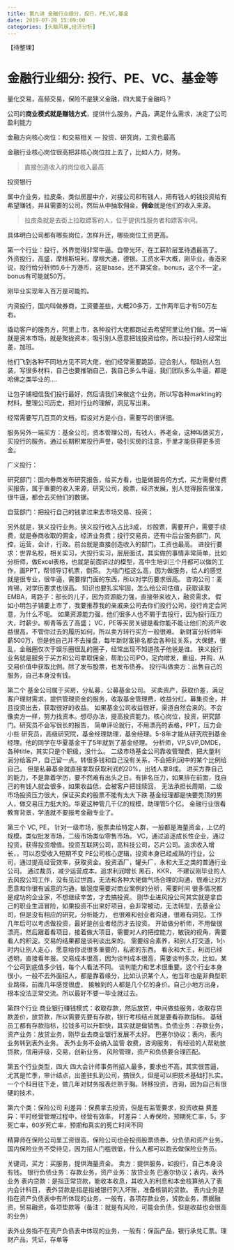```yaml
---
title: 第九讲 金融行业细分，投行，PE,VC,基金
date: 2019-07-28 15:09:00
categories: [头脑风暴,经济分析]
---
```


【待整理】
<!--more-->

# 金融行业细分: 投行、PE、VC、基金等

量化交易，高频交易，保险不是狭义金融，四大属于金融吗？

公司的**商业模式就是赚钱方式**，提供什么服务，产品，满足什么需求，决定了公司盈利能力

金融方向核心岗位：和交易相关 — 投资、研究岗，工资也最高

金融行业核心岗位很高把非核心岗位拉上去了，比如人力，财务。

> 直接创造收入的岗位收入最高

投资银行

属中介业务，拉皮条，类似房屋中介，对接公司和有钱人，把有钱人的钱投资给有希望赚钱，并且需要的公司。然后从中抽取佣金，**佣金**就是他们的收入来源。

> 拉皮条就是去街上拉取嫖客的人，位于提供性服务者和嫖客中间。

具体明白公司都有哪些岗位，怎样升迁，哪些岗位工资更高。

第一个行业：投行，外界觉得非常牛逼。自带光环，在工薪阶层里待遇最高了。
外资投行，高盛，摩根斯坦利，摩根大通，德银。工资水平大概，刚毕业，香港来说，投行给分析师5,6十万港币，这是base，还不算奖金。bonus，这个不一定，bonus有可能就50万。

刚毕业实现年入百万是可能的。

内资投行，国内叫做券商，工资要差些，大概20多万，工作两年后才有50万左右。

撬动客户的服务方，阿里上市，各种投行大佬都跑过去希望阿里让他们做。另一端就是资本市场，就是聚拢资本，吸引别人愿意把钱投资给你，所以投行的人经常出差，加班。

他们飞到各种不同地方见不同大佬，他们经常需要跪舔，迎合别人，帮助别人包装，写很多材料，自己也要推销自己，我自己多么牛逼，我们团队多么牛逼，都是哈佛之类毕业的….

让包子铺相信我们投行最好，然后请我们来做这个业务。所以写各种markting的材料，整理公司历史，把对行业的理解，洞见写出来。

经常需要写几百页的文档，假设对方是小白，需要写的很详细。

服务另外一端买方：基金公司，资本管理公司，有钱人，养老金，这种叫做买方，买投行的服务。通过长期积累投行声誉，吸引买房的注意，手里才能获得更多资金。

广义投行：

研究部门：国内券商发布研究报告，给买方看，也是做服务的方式，买方需要付费买报告，属于重要的收入来源，研究公司，股票，经济发展，别人觉得报告很准，很牛逼，都会去买他们的数据。

自营部门：把投行自己的钱拿过来去市场交易、投资；

另外就是，狭义投行业务。狭义投行收入占比3成，
炒股票，需要开户，需要手续费，就是券商收取的佣金，经济业务费；投行交易员，还有中后台服务部门，风控，运营，会计，行政。前台就是直接创造收入的部门。工资也最高。
进投行要求：世界名校，相关实习，大投行实习，层层面试，其实做的事情非常简单，比如分析师，做Excel表格，也就是前面讲过的模型，高中生培训三个月都可以做的工作，画PPT，帮领导订机票，倒茶。
为啥门槛这么高，因为做服务，给人的感觉就是很专业，很牛逼，需要撑门面的东西，所以对学历要求很高。
咨询公司：麦肯锡，对学历要求也很高。
知识也要扎实牢固，怎么给公司估值，获取读取EMBA，弯路子：部长的儿子，因为资源能力强，直接带来收入，融资需求，
假如小明包子铺要上市了，我要推荐我的亲戚来公司去你们投行公司，投行肯定会同意，为什么不呢。
如果资源能力强，他们很多人也不屑于去投行，因为投行压力大，时薪少。柳青等去了高盛；
VC，PE等买房关键是看你能不能让他们的资产收益很高，不管你过去的履历如何。所以卖方转行买方一般很难。
新财富分析师年薪500万，但是他自己并不去操盘，每年新财富排名都会各种拉关系，大保健，很乱，金融圈仅次于娱乐圈很乱的圈子，经常出现不知道孩子他爸是谁。
狭义投行业务就是服务于买方和公司拿取佣金，帮助公司IPO，定向增发，重组，并购，从交易价值中获取比例。除了发布股票，也发布债券。
投行叫做卖方：出售自己的服务，自己本身没有钱。

第二个
基金公司属于买房，分私募，公募基金公司。
买卖资产，获取价差，满足客户理财需求，提供管理资金的服务，收取基金管理费，收益分红。募集资金，并且投资出去，获取很好的收益。
如果基金公司收益很好，渠道自然会来的。不会像卖方一样，努力找资本。想尽办法，提高投资能力。核心岗位，投资，研究部门。研究员不会写很长的报告，
简单评论就行，不用漂亮的表格，PPT，压力会小些
研究员，高级研究院，基金经理助理，基金经理。5-8年才能从研究院到基金经理。他的同学在华夏基金干了5年就到了基金经理。
分析师，VP,SVP,DMDE，各种title，其实只是个职级，没什么。
二级市场基金公司靠收管理费，把大量利润分给客户，自己留一点。转很多钱和自己没有关系，不会把利润中的某个比例给自己。
但是私募基金就直接拿取获取利润的20%，出钱人拿8成。
进买方靠自己的能力，不是靠着学历，要不然难有出头之日。有排名压力，如果排在前面，找自己的有钱人就会很多，如果收益低，会被客户把钱赎回，
无法承担长周期，二级市场投资压力很大，保证买卖的股票不能有太大下跌
基金经理都是快要秃顶的男人，做交易压力挺大的。华夏这种管几千亿的规模，助理管5个亿。
金融行业很看教育背景，学渣就不要报考金融专业了。

第三个
VC, PE，
针对一级市场，股票卖给特定人群，一般都是海量资金，上亿的规模。类似批发市场，二级市场类似零售市场。
VC，通过追逐成长性企业，通过投资，获得投资增值。投资互联网公司，高科技公司，芯片公司。追求收入增长，，可以忍受收入短期不变
PE公司核心逻辑，投资本身已经成熟的行业，公司，通过提高经营效率，获取资金。投资酒厂，罐头厂，永和大王之类的普通行业公司。
通过裁员，减少运营成本。追求利润增长
黑石，KKR，
不建议刚毕业的人去风投公司工作，没有见过世面，无法和各种大佬做气场合理的沟通，很难让对方愿意和你很有诚意的沟通，敏锐度需要对商业案例的分析，需要时间
很多情况都是成功的企业家，不想继续辛苦，才去搞投资。
刚毕业进风投公司其实就是拿自己的职业生涯冒险，如果投资不出来好项目，会非常被动，无法转型，去基金公司，但是没有相应的研究，分析能力，
也很难和创业者沟通，很难有洞见。工作几年后可以考虑做投资，最好是创业者经历才去投资。
开始做分析师，不用做很漂亮，然后跟着看项目，接着做大项目，需要对人的把控能力，敏锐的视角，需要看人的积淀。交易的结果都是谈判谈出来的。
需要综合素养，和别人打交道，1小时内让别人走心，愿意给你说很多重要的，私密的东西。
看永和大王，利润已经透明，直接看年报。交易成本很高，因为谈判成本很高，需要谈判多次，比如，某个公司到底值多少钱，每个人看法不同。
谈判能力和艺术很重要。这个行业本身很小，一般不去外面招人，都是靠着缘分，比如认识某个人，他当年也是非典型职业路径，前面几年感觉很虚，
接触到的人都是几个亿的身价。自己小地方出身，根本没法正常交流。所以最好不要一毕业就过去。

第四个行业
商业银行赚钱模式：收取存款，然后放贷，中间做些服务，收取存贷款差价，放贷款，所以需要先要有存款，银行考核结点就是要看存款指标。
基础员工都有存款指标，拉钱多可以升职快，其实就是做销售。负债业务：存款业务，资产业务：放贷业务，刚毕业去商业银行发展不太好。
巴塞尔协议；表内，表内业务转到表外业务。
表外业务不会纳入监管
收费，咨询服务，
有经验的人帮助放贷款，信用评级，交易，创新业务，
风险管理，资产和负债要合理匹配。

第五个行业类型，四大
四大会计师事务所招人最多，要求也不高，其实很苦逼，尤其是忙季，审计结点，出差驻扎到公司，搞很久，但是可以把技术基础打扎实。
一个个科目往下走，做几年对财务报表烂熟于胸。转移投资，咨询，因为自己有很硬的技术，

第六个类：保险公司
利差异：保费拿去投资，但是有监管要求，投资收益
费差异：平时经营管理过程中，经营有效率，
时差异：人寿保险，预期死亡率，5，岁死亡率，60岁死亡率，预期和真实的死亡时间不同

精算师在保险公司里工资很高，保险公司也会投资股票债券，分负债和资产业务。
国内保险业务不受待见，因为招人门槛很低，什么人都可以跑去做保险业务员。

 

关键词，买方：买服务，提供海量资金。 卖方：提供服务，如投行，自己本身没有钱。
银行负债业务：存款业务，资产业务：放贷业务
巴塞尔协议；表内，表外业务
表内贷款：是指正常贷款，能收本收息，其收入的利息和本金核算纳入了表内会计科目，
表外贷款是指是指被银行列入坏账，准备核销的贷款。
表内业务是指在资产负债表中有所体现的业务，一般有，各项存款业务，贷款业务，票据融资，贸易融资，各项垫款等（备注：就是有风险，可能会负债，但是收益也会很高的业务）

表外业务指不在资产负债表中体现的业务，一般有：保函产品，银行承兑汇票。理财产品，凭证，存单等